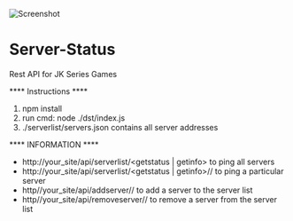 ![Screenshot](screenshot.png)

# Server-Status
Rest API for JK Series Games

**** Instructions ****
  1) npm install
  2) run cmd: node ./dst/index.js
  3) ./serverlist/servers.json contains all server addresses

**** INFORMATION ****
  * http://your_site/api/serverlist/<getstatus | getinfo> to ping all servers
  * http://your_site/api/serverlist/<getstatus | getinfo>/<port>/<host> to ping a particular server
  * http//your_site/api/addserver/<port>/<host> to add a server to the server list
  * http//your_site/api/removeserver/<port>/<host> to remove a server from the server list
